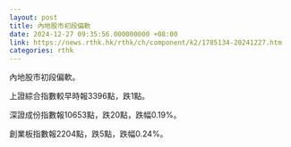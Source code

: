 ```yaml
---
layout: post
title: 內地股市初段偏軟
date: 2024-12-27 09:35:56.000000000 +08:00
link: https://news.rthk.hk/rthk/ch/component/k2/1785134-20241227.htm
categories: rthk
---
```


內地股市初段偏軟。

上證綜合指數較早時報3396點，跌1點。

深證成份指數報10653點，跌20點，跌幅0.19%。

創業板指數報2204點，跌5點，跌幅0.24%。
